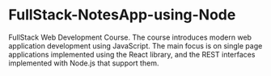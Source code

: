 # FullStack-NotesApp-using-Node
FullStack Web Development Course.
The course introduces modern web application development using JavaScript. The main focus is on single page applications implemented using the React library, and the REST interfaces implemented with Node.js that support them.
